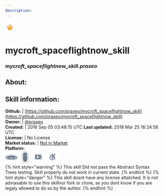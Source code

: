 ```yaml
--- 
description: 
---
```


![](../.gitbook/assets/star.png)  
# mycroft_spaceflightnow_skill  
### _mycroft_spaceflightnow_skill.praxeo_  
## About:  


## Skill information:  
**Github:** | [https://github.com/praxeo/mycroft_spaceflightnow_skill](https://github.com/praxeo/mycroft_spaceflightnow_skill)  
**Owner:** | [@praxeo](https://github.com/praxeo)  
**Created:** | 2016 Sep 05 03:48:15 UTC  **Last updated:** 2018 Mar 25 16:24:56 UTC  
**License:** | No License  
**Market status:** | [Not in Market](https://market.mycroft.ai/skill/)  
**Platform:**  
 ![](../.gitbook/assets/mark-1-icon.png)  ![](../.gitbook/assets/mark-2-icon.png)  ![](../.gitbook/assets/picroft-icon.png)  ![](../.gitbook/assets/kde.png)   
{% hint style="warning" %}
This skill Did not pass the Abstract Syntax Trees testing. Skill properly do not work in current state.
{% endhint %}
{% hint style="danger" %}
This skill dosnt have any license attatched. It is not adviasable to use this skillnor fork or clone, as you dont know if you are legaly allowed to do so by the auhtor.
{% endhint %}
